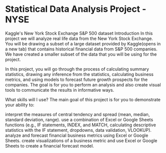 # Statistical Data Analysis Project -NYSE
Kaggle's New York Stock Exchange S&P 500 dataset
Introduction
In this project we will analyze real life data from the New York Stock Exchange. You will be drawing a subset of a large dataset provided by Kaggle(opens in a new tab) that contains historical financial data from S&P 500 companies. We have created a smaller subset of the data that you will be using for the project.

In this project, you will go through the process of calculating summary statistics, drawing any inference from the statistics, calculating business metrics, and using models to forecast future growth prospects for the companies. The goal is for you to perform an analysis and also create visual tools to communicate the results in informative ways.

What skills will I use?
The main goal of this project is for you to demonstrate your ability to:

interpret the measures of central tendency and spread (mean, median, standard deviation, range).
use a combination of Excel or Google Sheets functions (e.g., IF statements, INDEX, and MATCH, calculating descriptive statistics with the IF statement, dropdowns, data validation, VLOOKUP).
analyze and forecast financial business metrics using Excel or Google Sheets.
create visualizations of a business metric and use Excel or Google Sheets to create a financial forecast model.
